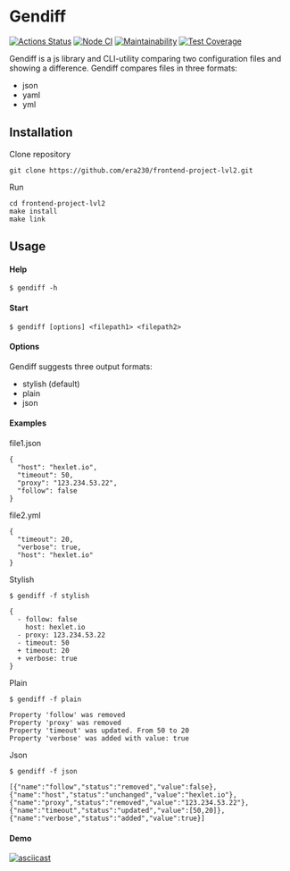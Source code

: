 # **Gendiff** #
[![Actions Status](https://github.com/era230/frontend-project-lvl2/workflows/hexlet-check/badge.svg)](https://github.com/era230/frontend-project-lvl2/actions)
[![Node CI](https://github.com/era230/frontend-project-lvl2/actions/workflows/nodejs.yml/badge.svg)](https://github.com/era230/frontend-project-lvl2/actions/workflows/nodejs.yml)
[![Maintainability](https://api.codeclimate.com/v1/badges/bbe44fc35940defdc36d/maintainability)](https://codeclimate.com/github/era230/frontend-project-lvl2/maintainability)
[![Test Coverage](https://api.codeclimate.com/v1/badges/bbe44fc35940defdc36d/test_coverage)](https://codeclimate.com/github/era230/frontend-project-lvl2/test_coverage)

Gendiff is a js library and CLI-utility comparing two configuration files and showing a difference. Gendiff compares files in three formats:
+ json
+ yaml
+ yml
## **Installation** ##
Clone repository
```
git clone https://github.com/era230/frontend-project-lvl2.git
```   
Run
```
cd frontend-project-lvl2
make install
make link
```
## **Usage** ##
#### Help ####
    $ gendiff -h
#### Start ####
    $ gendiff [options] <filepath1> <filepath2>
#### Options ####
Gendiff suggests three output formats:
+ stylish (default)
+ plain
+ json
#### Examples ####
file1.json
```
{
  "host": "hexlet.io",
  "timeout": 50,
  "proxy": "123.234.53.22",
  "follow": false
}
```
file2.yml
```
{
  "timeout": 20,
  "verbose": true,
  "host": "hexlet.io"
}
```
Stylish
```
$ gendiff -f stylish

{
  - follow: false
    host: hexlet.io
  - proxy: 123.234.53.22
  - timeout: 50
  + timeout: 20
  + verbose: true
}
```
Plain
```
$ gendiff -f plain

Property 'follow' was removed
Property 'proxy' was removed
Property 'timeout' was updated. From 50 to 20
Property 'verbose' was added with value: true
```
Json
```
$ gendiff -f json

[{"name":"follow","status":"removed","value":false},{"name":"host","status":"unchanged","value":"hexlet.io"},{"name":"proxy","status":"removed","value":"123.234.53.22"},{"name":"timeout","status":"updated","value":[50,20]},{"name":"verbose","status":"added","value":true}]
```
#### Demo ####
[![asciicast](https://asciinema.org/a/wQLqdRoy4mWYEQj5XTHs5iSJo.svg)](https://asciinema.org/a/wQLqdRoy4mWYEQj5XTHs5iSJo)
